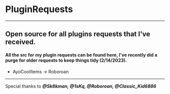 # PluginRequests
----------------------------------------------------------------
Open source for all plugins requests that I've received.
----------------------------------------------------------------
#### All the src for my plugin requests can be found here, I've recently did a purge for older requests to keep things tidy (2/14/2023).
- AyoCoolItems -> Roboroan
----------------------------------------------------------------
Special thanks to ___@Sk8kman, @1sKq, @Roboroan, @Classic_Kid6886___
